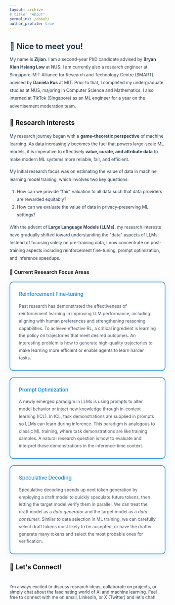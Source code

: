 ```yaml
---
layout: archive
# title: "About"
permalink: /about/
author_profile: true
---
```


<style>
:root {
  /* Light mode colors */
  --text-primary: #2c3e50;
  --text-secondary: #4a5568;
  --bg-primary: #fff;
  --bg-secondary: #f8f9fa;
  --border-color: #3498db;
  --link-color: #3498db;
  --shadow-color: rgba(52, 152, 219, 0.15);
}

html[data-theme="dark"] {
  /* Dark mode colors */
  --text-primary: #e2e8f0;
  --text-secondary: #cbd5e0;
  --bg-primary: #1a202c;
  --bg-secondary: #2d3748;
  --border-color: #4299e1;
  --link-color: #63b3ed;
  --shadow-color: rgba(66, 153, 225, 0.25);
}

.research-item {
  background: var(--bg-primary);
  padding: 2em;
  margin: 1.5em 0;
  border-radius: 12px;
  box-shadow: 0 4px 20px var(--shadow-color);
  border: 2px solid var(--border-color);
  transition: background-color 0.3s ease, border-color 0.3s ease, box-shadow 0.3s ease;
}

.research-item h4 {
  color: var(--border-color);
  margin: 0 0 1em 0;
  font-size: 1.2em;
  font-weight: 600;
  letter-spacing: -0.02em;
  background: none;
}

.research-item p {
  line-height: 1.7;
  color: var(--text-secondary);
  margin: 0;
  font-size: 1em;
  font-weight: 400;
}
</style>

<div style="text-align: left; margin-bottom: 2em;">
  <h2 style="color: var(--text-primary); font-size: 1.8em; margin-bottom: 0.5em;">👋 Nice to meet you!</h2>
  <p style="font-size: 1em; color: var(--text-primary); line-height: 1.8;">
    My name is <strong>Zijian</strong>. I am a second-year PhD candidate advised by <strong>Bryan Kian Hsiang Low</strong> at NUS. 
    I am currently also a research engineer at Singapore-MIT Alliance for Research and Technology Centre (SMART), 
    advised by <strong>Daniela Rus</strong> at MIT. Prior to that, I completed my undergraduate studies at NUS, majoring in Computer Science and Mathematics. I also interned at TikTok (Singapore) as an ML engineer for a year on the advertisement moderation team.
  </p>
</div>

## 🔬 Research Interests

<div style="color: var(--text-primary); line-height: 1.8; margin: 1em 0; font-size: 1em;">

My research journey began with a <strong>game-theoretic perspective</strong> of machine learning. As data increasingly becomes the fuel that powers large-scale ML models, it is imperative to effectively <strong>value, curate, and attribute data</strong> to make modern ML systems more reliable, fair, and efficient.

My initial research focus was on estimating the value of data in machine learning model training, which involves two key questions:
1. How can we provide "fair" valuation to all data such that data providers are rewarded equitably?
2. How can we evaluate the value of data in privacy-preserving ML settings?

With the advent of <strong>Large Language Models (LLMs)</strong>, my research interests have gradually shifted toward understanding the "data" aspects of LLMs. Instead of focusing solely on pre-training data, I now concentrate on post-training aspects including reinforcement fine-tuning, prompt optimization, and inference speedups.

</div>

### 🎯 Current Research Focus Areas

<div class="research-item">
  <h4>Reinforcement Fine-tuning</h4>
  <p>
    Past research has demonstrated the effectiveness of reinforcement learning in improving LLM performance, including aligning with human preferences and strengthening reasoning capabilities. To achieve effective RL, a critical ingredient is learning the policy on trajectories that meet desired outcomes. An interesting problem is how to generate high-quality trajectories to make learning more efficient or enable agents to learn harder tasks.
  </p>
</div>

<div class="research-item">
  <h4>Prompt Optimization</h4>
  <p>
    A newly emerged paradigm in LLMs is using prompts to alter model behavior or inject new knowledge through in-context learning (ICL). In ICL, task demonstrations are supplied in prompts so LLMs can learn during inference. This paradigm is analogous to classic ML training, where task demonstrations are like training samples. A natural research question is how to evaluate and interpret these demonstrations in the inference-time context.
  </p>
</div>

<div class="research-item">
  <h4>Speculative Decoding</h4>
  <p>
    Speculative decoding speeds up next token generation by employing a draft model to quickly speculate future tokens, then letting the target model verify them in parallel. We can treat the draft model as a <em>data generator</em> and the target model as a <em>data consumer</em>. Similar to data selection in ML training, we can carefully select draft tokens most likely to be accepted, or have the drafter generate many tokens and select the most probable ones for verification.
  </p>
</div>

## 🌟 Let's Connect!

<div style="text-align: left; margin-top: 3em;">
  <p style="color: var(--text-primary); font-size: 1em; margin: 0;">
    I'm always excited to discuss research ideas, collaborate on projects, or simply chat about the fascinating world of AI and machine learning. Feel free to connect with me on email, LinkedIn, or X (Twitter) and let's chat!
  </p>
</div>
